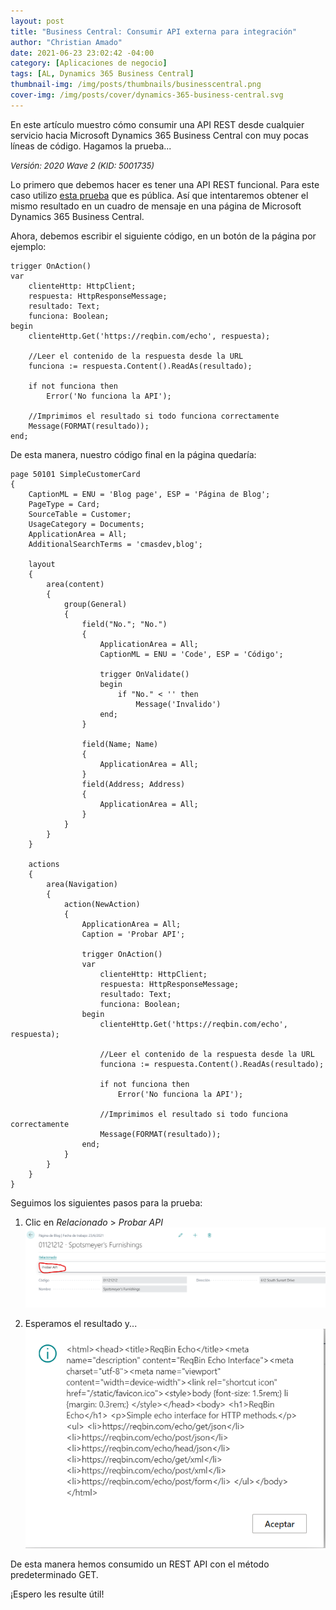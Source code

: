 ```yaml
---
layout: post
title: "Business Central: Consumir API externa para integración"
author: "Christian Amado"
date: 2021-06-23 23:02:42 -04:00
category: [Aplicaciones de negocio]
tags: [AL, Dynamics 365 Business Central]
thumbnail-img: /img/posts/thumbnails/businesscentral.png
cover-img: /img/posts/cover/dynamics-365-business-central.svg
---
```


En este artículo muestro cómo consumir una API REST desde cualquier servicio hacia Microsoft Dynamics 365 Business Central con muy pocas líneas de código. Hagamos la prueba...

<!--more-->
*<font size="2">Versión: 2020 Wave 2 (KID: 5001735)</font>*

Lo primero que debemos hacer es tener una API REST funcional. Para este caso utilizo [esta prueba](https://reqbin.com/req/nfilsyk5/get-request-example) que es pública. Así que intentaremos obtener el mismo resultado en un cuadro de mensaje en una página de Microsoft Dynamics 365 Business Central.  

Ahora, debemos escribir el siguiente código, en un botón de la página por ejemplo:
```
trigger OnAction()
var
    clienteHttp: HttpClient;
    respuesta: HttpResponseMessage;
    resultado: Text;
    funciona: Boolean;
begin
    clienteHttp.Get('https://reqbin.com/echo', respuesta);

    //Leer el contenido de la respuesta desde la URL
    funciona := respuesta.Content().ReadAs(resultado);

    if not funciona then
        Error('No funciona la API');

    //Imprimimos el resultado si todo funciona correctamente
    Message(FORMAT(resultado));
end;
```
De esta manera, nuestro código final en la página quedaría:
```
page 50101 SimpleCustomerCard
{
    CaptionML = ENU = 'Blog page', ESP = 'Página de Blog';
    PageType = Card;
    SourceTable = Customer;
    UsageCategory = Documents;
    ApplicationArea = All;
    AdditionalSearchTerms = 'cmasdev,blog';

    layout
    {
        area(content)
        {
            group(General)
            {
                field("No."; "No.")
                {
                    ApplicationArea = All;
                    CaptionML = ENU = 'Code', ESP = 'Código';

                    trigger OnValidate()
                    begin
                        if "No." < '' then
                            Message('Invalido')
                    end;
                }

                field(Name; Name)
                {
                    ApplicationArea = All;
                }
                field(Address; Address)
                {
                    ApplicationArea = All;
                }
            }
        }
    }

    actions
    {
        area(Navigation)
        {
            action(NewAction)
            {
                ApplicationArea = All;
                Caption = 'Probar API';

                trigger OnAction()
                var
                    clienteHttp: HttpClient;
                    respuesta: HttpResponseMessage;
                    resultado: Text;
                    funciona: Boolean;
                begin
                    clienteHttp.Get('https://reqbin.com/echo', respuesta);

                    //Leer el contenido de la respuesta desde la URL
                    funciona := respuesta.Content().ReadAs(resultado);

                    if not funciona then
                        Error('No funciona la API');

                    //Imprimimos el resultado si todo funciona correctamente
                    Message(FORMAT(resultado));
                end;
            }
        }
    }
}
```
Seguimos los siguientes pasos para la prueba:  
1. Clic en *Relacionado* > *Probar API*  
![](/img/posts/2021/06/23/Api1.png)  

2. Esperamos el resultado y...  
![](/img/posts/2021/06/23/Api2.png)  

De esta manera hemos consumido un REST API con el método predeterminado GET.

¡Espero les resulte útil!